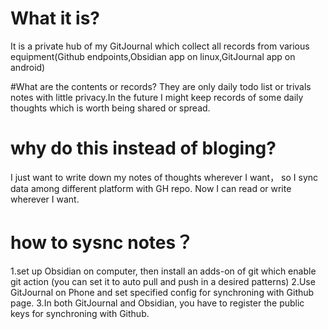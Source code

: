 # What it is?

It is a private hub of my GitJournal which collect all records from various equipment(Github endpoints,Obsidian app on linux,GitJournal app on android)

#What are the contents or records?
They are only daily todo list or trivals notes with little privacy.In the future I might keep records of some daily thoughts which is worth being shared or spread. 

# why do this instead of bloging? 

I just want to write down my notes of thoughts  wherever I want， so I sync data among different platform with GH repo. Now I can read or write wherever I want.

# how to sysnc notes？

1.set up Obsidian on computer, then install an adds-on of git which enable git action (you can set it to auto pull and push in a desired patterns) 
2.Use GitJournal on Phone and set specified config for synchroning with Github page.
3.In both GitJournal and Obsidian, you have to register the public keys for synchroning with Github.

